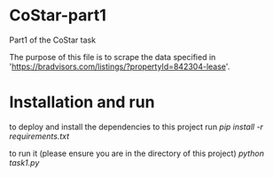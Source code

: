 # CoStar-part1
Part1 of the CoStar task

The purpose of this file is to scrape the data specified in 'https://bradvisors.com/listings/?propertyId=842304-lease'.

# Installation and run
to deploy and install the dependencies to this project run
_pip install -r requirements.txt_

to run it (please ensure you are in the directory of this project)
_python task1.py_
